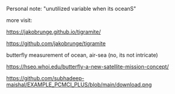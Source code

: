Personal note:
"unutilized variable when its oceanS"

more visit:

https://jakobrunge.github.io/tigramite/

https://github.com/jakobrunge/tigramite


butterfly measurement of ocean, air-sea (no, its not intricate)


https://hseo.whoi.edu/butterfly-a-new-satellite-mission-concept/









https://github.com/subhadeep-maishal/EXAMPLE_PCMCI_PLUS/blob/main/download.png
